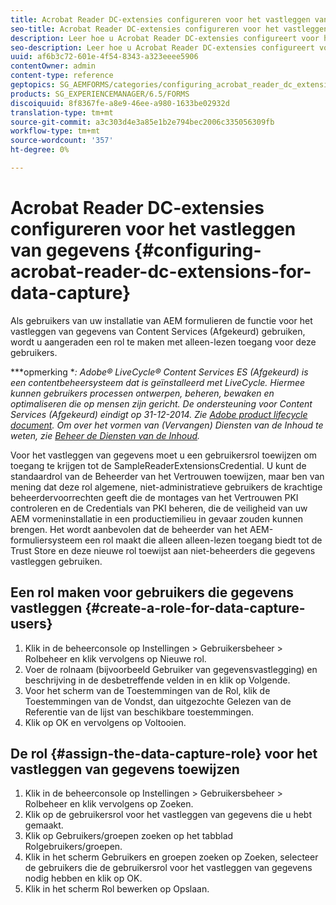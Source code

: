 ```yaml
---
title: Acrobat Reader DC-extensies configureren voor het vastleggen van gegevens
seo-title: Acrobat Reader DC-extensies configureren voor het vastleggen van gegevens
description: Leer hoe u Acrobat Reader DC-extensies configureert voor het vastleggen van gegevens.
seo-description: Leer hoe u Acrobat Reader DC-extensies configureert voor het vastleggen van gegevens.
uuid: af6b3c72-601e-4f54-8343-a323eeee5906
contentOwner: admin
content-type: reference
geptopics: SG_AEMFORMS/categories/configuring_acrobat_reader_dc_extensions
products: SG_EXPERIENCEMANAGER/6.5/FORMS
discoiquuid: 8f8367fe-a8e9-46ee-a980-1633be02932d
translation-type: tm+mt
source-git-commit: a3c303d4e3a85e1b2e794bec2006c335056309fb
workflow-type: tm+mt
source-wordcount: '357'
ht-degree: 0%

---
```



# Acrobat Reader DC-extensies configureren voor het vastleggen van gegevens {#configuring-acrobat-reader-dc-extensions-for-data-capture}

Als gebruikers van uw installatie van AEM formulieren de functie voor het vastleggen van gegevens van Content Services (Afgekeurd) gebruiken, wordt u aangeraden een rol te maken met alleen-lezen toegang voor deze gebruikers.

***opmerking **: Adobe® LiveCycle® Content Services ES (Afgekeurd) is een contentbeheersysteem dat is geïnstalleerd met LiveCycle. Hiermee kunnen gebruikers processen ontwerpen, beheren, bewaken en optimaliseren die op mensen zijn gericht. De ondersteuning voor Content Services (Afgekeurd) eindigt op 31-12-2014. Zie [Adobe product lifecycle document](https://www.adobe.com/support/products/enterprise/eol/eol_matrix.html). Om over het vormen van (Vervangen) Diensten van de Inhoud te weten, zie [Beheer de Diensten van de Inhoud](https://help.adobe.com/en_US/livecycle/9.0/admin_contentservices.pdf).*

Voor het vastleggen van gegevens moet u een gebruikersrol toewijzen om toegang te krijgen tot de SampleReaderExtensionsCredential. U kunt de standaardrol van de Beheerder van het Vertrouwen toewijzen, maar ben van mening dat deze rol algemene, niet-administratieve gebruikers de krachtige beheerdervoorrechten geeft die de montages van het Vertrouwen PKI controleren en de Credentials van PKI beheren, die de veiligheid van uw AEM vormeninstallatie in een productiemilieu in gevaar zouden kunnen brengen. Het wordt aanbevolen dat de beheerder van het AEM-formuliersysteem een rol maakt die alleen alleen-lezen toegang biedt tot de Trust Store en deze nieuwe rol toewijst aan niet-beheerders die gegevens vastleggen gebruiken.

## Een rol maken voor gebruikers die gegevens vastleggen {#create-a-role-for-data-capture-users}

1. Klik in de beheerconsole op Instellingen > Gebruikersbeheer > Rolbeheer en klik vervolgens op Nieuwe rol.
1. Voer de rolnaam (bijvoorbeeld Gebruiker van gegevensvastlegging) en beschrijving in de desbetreffende velden in en klik op Volgende.
1. Voor het scherm van de Toestemmingen van de Rol, klik de Toestemmingen van de Vondst, dan uitgezochte Gelezen van de Referentie van de lijst van beschikbare toestemmingen.
1. Klik op OK en vervolgens op Voltooien.

## De rol {#assign-the-data-capture-role} voor het vastleggen van gegevens toewijzen

1. Klik in de beheerconsole op Instellingen > Gebruikersbeheer > Rolbeheer en klik vervolgens op Zoeken.
1. Klik op de gebruikersrol voor het vastleggen van gegevens die u hebt gemaakt.
1. Klik op Gebruikers/groepen zoeken op het tabblad Rolgebruikers/groepen.
1. Klik in het scherm Gebruikers en groepen zoeken op Zoeken, selecteer de gebruikers die de gebruikersrol voor het vastleggen van gegevens nodig hebben en klik op OK.
1. Klik in het scherm Rol bewerken op Opslaan.

